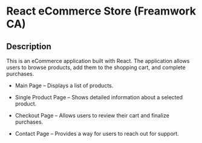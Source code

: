 # React eCommerce Store (Freamwork CA)

## Description

This is an eCommerce application built with React. The application allows users to browse products, add them to the shopping cart, and complete purchases.

- Main Page – Displays a list of products.

- Single Product Page – Shows detailed information about a selected product.

- Checkout Page – Allows users to review their cart and finalize purchases.

- Contact Page – Provides a way for users to reach out for support.